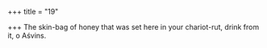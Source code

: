 +++
title = "19"

+++
The skin-bag of honey that was set here in your chariot-rut, drink from it, o Aśvins.